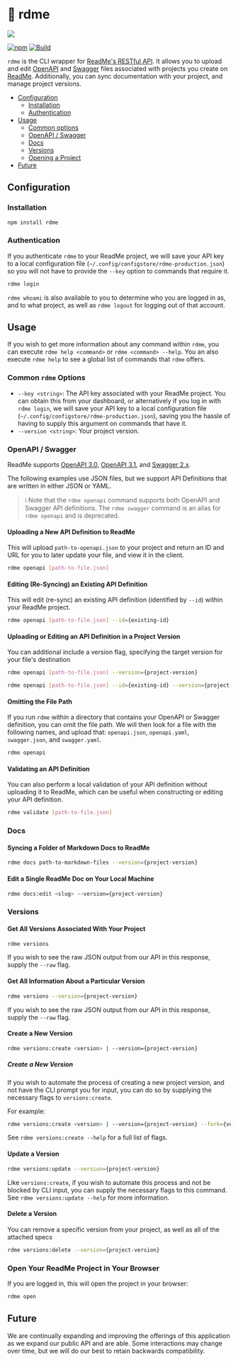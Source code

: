 # 📖 rdme

[![](https://d3vv6lp55qjaqc.cloudfront.net/items/1M3C3j0I0s0j3T362344/Untitled-2.png)](https://readme.com)

[![npm](https://img.shields.io/npm/v/rdme)](https://npm.im/rdme) [![Build](https://github.com/readmeio/rdme/workflows/CI/badge.svg)](https://github.com/readmeio/rdme)

`rdme` is the CLI wrapper for [ReadMe's RESTful API](https://docs.readme.com/reference/intro-to-the-readme-api). It allows you to upload and edit [OpenAPI](https://swagger.io/specification/) and [Swagger](https://swagger.io/specification/v2/) files associated with projects you create on [ReadMe](https://readme.com/). Additionally, you can sync documentation with your project, and manage project versions.

* [Configuration](#installation)
   * [Installation](#installation)
   * [Authentication](#authentication)
* [Usage](#usage)
   * [Common options](#common-rdme-options)
   * [OpenAPI / Swagger](#openapi--swagger)
   * [Docs](#docs)
   * [Versions](#versions)
   * [Opening a Project](#open)
* [Future](#future)

## Configuration
### Installation
```sh
npm install rdme
```

### Authentication
If you authenticate `rdme` to your ReadMe project, we will save your API key to a local configuration file (`~/.config/configstore/rdme-production.json`) so you will not have to provide the `--key` option to commands that require it.

```sh
rdme login
```

`rdme whoami` is also available to you to determine who you are logged in as, and to what project, as well as `rdme logout` for logging out of that account.

## Usage
If you wish to get more information about any command within `rdme`, you can execute `rdme help <command>` or `rdme <command> --help`. You an also execute `rdme help` to see a global list of commands that `rdme` offers.

### Common `rdme` Options
* `--key <string>`: The API key associated with your ReadMe project. You can obtain this from your dashboard, or alternatively if you log in with `rdme login`, we will save your API key to a local configuration file (`~/.config/configstore/rdme-production.json`), saving you the hassle of having to supply this argument on commands that have it.
* `--version <string>`: Your project version.

### OpenAPI / Swagger
ReadMe supports [OpenAPI 3.0](https://github.com/OAI/OpenAPI-Specification/blob/main/versions/3.0.3.md), [OpenAPI 3.1](https://github.com/OAI/OpenAPI-Specification/blob/main/versions/3.1.0.md), and [Swagger 2.x](https://github.com/OAI/OpenAPI-Specification/blob/main/versions/2.0.md).

The following examples use JSON files, but we support API Definitions that are written in either JSON or YAML.

> ℹ️ Note that the `rdme openapi` command supports both OpenAPI and Swagger API definitions. The `rdme swagger` command is an alias for `rdme openapi` and is deprecated.

#### Uploading a New API Definition to ReadMe
This will upload `path-to-openapi.json` to your project and return an ID and URL for you to later update your file, and view it in the client.

```sh
rdme openapi [path-to-file.json]
```

#### Editing (Re-Syncing) an Existing API Definition
This will edit (re-sync) an existing API definition (identified by `--id`) within your ReadMe project.

```sh
rdme openapi [path-to-file.json] --id={existing-id}
```

#### Uploading or Editing an API Definition in a Project Version
You can additional include a version flag, specifying the target version for your file's destination

```sh
rdme openapi [path-to-file.json] --version={project-version}
```

```sh
rdme openapi [path-to-file.json] --id={existing-id} --version={project-version}
```

#### Omitting the File Path
If you run `rdme` within a directory that contains your OpenAPI or Swagger definition, you can omit the file path. We will then look for a file with the following names, and upload that: `openapi.json`, `openapi.yaml`, `swagger.json`, and `swagger.yaml`.

```sh
rdme openapi
```

#### Validating an API Definition
You can also perform a local validation of your API definition without uploading it to ReadMe, which can be useful when constructing or editing your API definition.

```sh
rdme validate [path-to-file.json]
```

### Docs
#### Syncing a Folder of Markdown Docs to ReadMe
```sh
rdme docs path-to-markdown-files --version={project-version}
```

#### Edit a Single ReadMe Doc on Your Local Machine
```sh
rdme docs:edit <slug> --version={project-version}
```

### Versions
#### Get All Versions Associated With Your Project
```sh
rdme versions
```

If you wish to see the raw JSON output from our API in this response, supply  the `--raw` flag.

#### Get All Information About a Particular Version
```sh
rdme versions --version={project-version}
```

If you wish to see the raw JSON output from our API in this response, supply  the `--raw` flag.

#### Create a New Version
```sh
rdme versions:create <version> | --version={project-version}
```

##### Create a New Version
If you wish to automate the process of creating a new project version, and not have the CLI prompt you for input, you can do so by supplying the necessary flags to `versions:create`.

For example:

```sh
rdme versions:create <version> | --version={project-version} --fork={version-fork} --main={boolean} --beta={boolean} --isPublic={boolean}
```

See `rdme versions:create --help` for a full list of flags.

#### Update a Version
```sh
rdme versions:update --version={project-version}
```

Like `versions:create`, if you wish to automate this process and not be blocked by CLI input, you can supply the necessary flags to this command. See `rdme versions:update --help` for more information.

#### Delete a Version
You can remove a specific version from your project, as well as all of the attached specs

```sh
rdme versions:delete --version={project-version}
```

### Open Your ReadMe Project in Your Browser
If you are logged in, this will open the project in your browser:

```sh
rdme open
```

## Future
We are continually expanding and improving the offerings of this application as we expand our public API and are able. Some interactions may change over time, but we will do our best to retain backwards compatibility.
